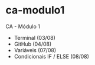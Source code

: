 # ca-modulo1
CA - Módulo 1

- Terminal (03/08)
- GitHub (04/08)
- Variáveis (07/08)
- Condicionais IF / ELSE (08/08)
